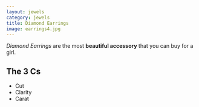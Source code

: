```yaml
---
layout: jewels
category: jewels
title: Diamond Earrings
image: earrings4.jpg
---
```


*Diamond Earrings* are the most **beautiful accessory** that you can buy for a girl.  


## The 3 Cs 

- Cut
- Clarity
- Carat 